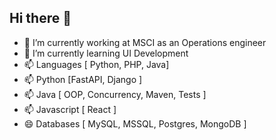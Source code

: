 ## Hi there 👋

- 🔭 I’m currently working at MSCI as an Operations engineer 
- 🌱 I’m currently learning UI Development
- 📫 Languages [ Python, PHP, Java]
- 📫 Python [FastAPI, Django ]
- 📫 Java [ OOP, Concurrency, Maven, Tests ]
- 📫 Javascript [ React ]
- 😄 Databases [ MySQL, MSSQL, Postgres, MongoDB ]
